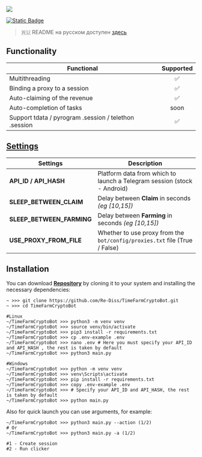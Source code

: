 [<img src="https://img.shields.io/badge/Telegram-%40Me-orange">](https://t.me/Re_Diss)

[![Static Badge](https://img.shields.io/badge/Telegram-Bot%20Link-Link?style=for-the-badge&logo=Telegram&logoColor=white&logoSize=auto&color=blue)](https://t.me/TimeFarmCryptoBot?start=k0NH5BSlKpT4RaLR)


> 🇷🇺 README на русском доступен [здесь](README.md)

## Functionality
| Functional                                            | Supported |
|-------------------------------------------------------|:---------:|
| Multithreading                                        |     ✅     |
| Binding a proxy to a session                          |     ✅     |
| Auto-claiming of the revenue                          |     ✅     |
| Auto-completion of tasks                              |   soon    |
| Support tdata / pyrogram .session / telethon .session |     ✅     |

## [Settings](https://github.com/Re-Diss/TimeFarmCryptoBot/blob/main/.env-example)
| Settings                | Description                                                                |
|-------------------------|----------------------------------------------------------------------------|
| **API_ID / API_HASH**   | Platform data from which to launch a Telegram session (stock - Android)    |
| **SLEEP_BETWEEN_CLAIM** | Delay between **Claim** in seconds _(eg [10,15])_                          |
| **SLEEP_BETWEEN_FARMING** | Delay between **Farming** in seconds _(eg [10,15])_                        |
| **USE_PROXY_FROM_FILE** | Whether to use proxy from the `bot/config/proxies.txt` file (True / False) |

## Installation
You can download [**Repository**](https://github.com/Re-Diss/TimeFarmCryptoBot) by cloning it to your system and installing the necessary dependencies:
```shell
~ >>> git clone https://github.com/Re-Diss/TimeFarmCryptoBot.git
~ >>> cd TimeFarmCryptoBot

#Linux
~/TimeFarmCryptoBot >>> python3 -m venv venv
~/TimeFarmCryptoBot >>> source venv/bin/activate
~/TimeFarmCryptoBot >>> pip3 install -r requirements.txt
~/TimeFarmCryptoBot >>> cp .env-example .env
~/TimeFarmCryptoBot >>> nano .env # Here you must specify your API_ID and API_HASH , the rest is taken by default
~/TimeFarmCryptoBot >>> python3 main.py

#Windows
~/TimeFarmCryptoBot >>> python -m venv venv
~/TimeFarmCryptoBot >>> venv\Scripts\activate
~/TimeFarmCryptoBot >>> pip install -r requirements.txt
~/TimeFarmCryptoBot >>> copy .env-example .env
~/TimeFarmCryptoBot >>> # Specify your API_ID and API_HASH, the rest is taken by default
~/TimeFarmCryptoBot >>> python main.py
```

Also for quick launch you can use arguments, for example:
```shell
~/TimeFarmCryptoBot >>> python3 main.py --action (1/2)
# Or
~/TimeFarmCryptoBot >>> python3 main.py -a (1/2)

#1 - Create session
#2 - Run clicker
```
